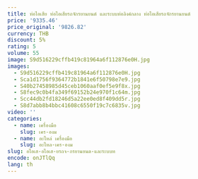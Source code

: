 ```yaml
---
title: ท่อไอเสีย ท่อไอเสียรถจักรยานยนต์ และระบบท่อลิงค์กลาง ท่อไอเสียรถจักรยานยนต์
price: '9335.46'
price_original: '9826.82'
currency: THB
discount: 5%
rating: 5
volume: 55
image: S9d516229cffb419c81964a6f112876e0H.jpg
images:
  - S9d516229cffb419c81964a6f112876e0H.jpg
  - Sca1d1756f9364772b1841e6f50798e7e9.jpg
  - S40b27458985d45ceb1060aaf0ef5e9f8x.jpg
  - S8fec9c0b4fa349f69152b24e970f1c64m.jpg
  - Scc44db2fd18246d5a22ee0ed8f409dd5r.jpg
  - S8d7abb8b4bbc41608c6550f19c7c6835v.jpg
video: ''
categories:
  - name: เครื่องมือ
    slug: เคร-องม
  - name: อะไหล่ เครื่องมือ
    slug: อะไหล-เคร-องม
slug: อไอเส-อไอเส-ยรถจ-กรยานยนต-และระบบท
encode: onJTlQq
lang: th
---
```

  